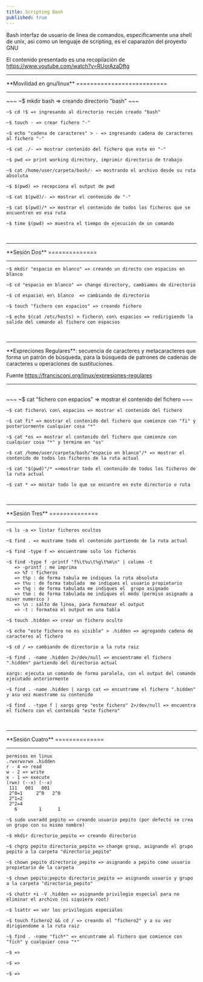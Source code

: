 ```yaml
---
title: Scripting Bash
published: true
---
```


Bash interfaz de usuario de linea de comandos, especificamente una shell de unix,
asi como un lenguaje de scripting, es el caparazón del proyexto GNU


El contenido presentado es una recopilación de <https://www.youtube.com/watch?v=RUorAzaDftg>

<hr>
**Movilidad en gnu/linux**
==========================
<hr>
~~~
~$ mkdir bash => creando directorio "bash"
~~~

~~~
~$ cd !$ => ingresando al directorio recién creado "bash"
~~~

~~~
~$ touch - => crear fichero "-"
~~~

~~~
~$ echo "cadena de caracteres" > - => ingresando cadena de caracteres al fichero "-"
~~~

~~~
~$ cat ./- => mostrar contenido del fichero que esta en "-"
~~~

~~~
~$ pwd => print working directory, imprimir directorio de trabajo
~~~

~~~
~$ cat /home/user/carpeta/bash/- => mostrando el archivo desde su ruta absoluta
~~~

~~~
~$ $(pwd) => recepciona el output de pwd
~~~

~~~
~$ cat $(pwd)/- => mostrar el contenido de "-"
~~~

~~~
~$ cat $(pwd)/* => mostrar el contenido de todos los ficheros que se encuentren en esa ruta
~~~

~~~
~$ time $(pwd) => muestra el tiempo de ejecución de un comando
~~~

<br>
<hr>
**Sesión Dos**
==============
<hr>

~~~
~$ mkdir "espacio en blanco" => creando un directo con espacios en blanco
~~~

~~~
~$ cd "espacio en blanco" => change directory, cambiamos de directorio
~~~

~~~
~$ cd espacio\ en\ blanco  => cambiando de directorio
~~~

~~~
~$ touch "fichero con espacios" => creando fichero
~~~

~~~
~$ echo $(cat /etc/hosts) > fichero\ con\ espacios => redirigiendo la salida del comando al fichero con espacios
~~~

<br>
<hr>
**Expreciones Regulares**: secuencia de caracteres y metacaracteres que forma un patrón de búsqueda, para la búsqueda de patrones de cadenas de caracteres u operaciones de sustituciones.


Fuente <https://francisconi.org/linux/expresiones-regulares>
<hr>
<br>
~~~
~$ cat "fichero con espacios" => mostrar el contenido del fichero
~~~

~~~
~$ cat fichero\ con\ espacios => mostrar el contenido del fichero
~~~

~~~
~$ cat fi* => mostrar el contenido del fichero que comienze con "fi" y posteriormente cualquier cosa "*"
~~~

~~~
~$ cat *os => mostrar el contenido del fichero que comienze con cualquier cosa "*" y termine en "os"
~~~

~~~
~$ cat /home/user/carpeta/bash/"espacio en blanco"/* => mostrar el contenido de todos los ficheros de la ruta actual
~~~

~~~
~$ cat "$(pwd)"/* =>mostrar todo el contenido de todos los ficheros de la ruta actual
~~~

~~~
~$ cat * => mostar todo lo que se encuntre en este directorio o ruta
~~~

<br>
<hr>
**Sesión Tres**
==============
<hr>

~~~
~$ ls -a => listar ficheros ocultos 
~~~

~~~
~$ find . => mustrame todo el contenido partiendo de la ruta actual
~~~

~~~
~$ find -type f => encuentrame solo los ficheros
~~~

~~~
~$ find -type f -printf "f%\t%u\t%g\t%m\n" | column -t 
   => -printf : me imprima
   => %f : ficheros
   => t%p : de forma tabula me indiques la ruta absoluta
   => t%u : de forma tabulada  me indiques el usuario propietario
   => t%g : de forma tabulada me indiques el  grupo asignado
   => t%m : de forma tabulada me indiques el modo (permiso asignado a niver numerico )
   => \n : salto de linea, para formatear el output 
   => -t : formatea el output en una tabla
~~~

~~~
~$ touch .hidden => crear un fichero oculto
~~~

~~~
~$ echo "este fichero no es visible" > .hidden => agregando cadena de caracteres al fichero
~~~ 

~~~
~$ cd / => cambiando de directorio a la ruta raiz
~~~

~~~
~$ find . -name .hidden 2>/dev/null => encuentrame el fichero ".hidden" partiendo del directorio actual
~~~

~~~
xargs: ejecuta un comando de forma paralela, con el output del comando ejecutado anteriormente
~~~

~~~
~$ find . -name .hidden | xargs cat => encuntrame el fichero ".hidden" y asu vez muestrame su contenido
~~~

~~~
~$ find . -type f | xargs grep "este fichero" 2>/dev/null => encuentra el fichero con el contenido "este fichero"
~~~

<br>
<hr>
**Sesión Cuatro**
==============
<hr>

~~~
permisos en linux
.rwxrwxrwx .hidden 
r - 4 => read
w - 2 => write
x - 1 => execute
(rwx) (--x) (--x)
 111   001   001 
 2^0=1     2^0   2^0
 2^1=2
 2^2=4
   6        1      1
~~~

~~~
~$ sudo useradd pepito => creando usuario pepito (por defecto se crea un grupo con su mismo nombre)
~~~

~~~
~$ mkdir directorio_pepito => creando directorio
~~~

~~~
~$ chgrp pepito directorio_pepito => change group, asignando el grupo pepito a la carpeta "directorio_pepito"
~~~

~~~
~$ chown pepito directorio_pepito => asignando a pepito como usuario propietario de la carpeta
~~~

~~~
~$ chown pepito:pepito directorio_pepito => asignando usuario y grupo a la carpeta "directorio_pepito"
~~~

~~~
~$ chattr +i -V .hidden => asignando privilegio especial para no eliminar el archivo (ni siquiera root)
~~~

~~~
~$ lsattr => ver los privilegios especiales
~~~

~~~
~$ touch fichero2 && cd / => creando el "fichero2" y a su vez dirigiendome a la ruta raiz
~~~

~~~
~$ find . -name "fich*" => encuntrame al fichero que comience con "fich" y cualquier cosa "*"
~~~


~~~
~$ =>
~~~

~~~
~$ =>
~~~

~~~
~$ =>
~~~
